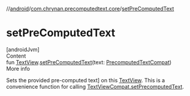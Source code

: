 //[android](../../index.md)/[com.chrynan.precomputedtext.core](index.md)/[setPreComputedText](set-pre-computed-text.md)



# setPreComputedText  
[androidJvm]  
Content  
fun [TextView](https://developer.android.com/reference/kotlin/android/widget/TextView.html).[setPreComputedText](set-pre-computed-text.md)(text: [PrecomputedTextCompat](https://developer.android.com/reference/kotlin/androidx/core/text/PrecomputedTextCompat.html))  
More info  


Sets the provided pre-computed text] on this [TextView](https://developer.android.com/reference/kotlin/android/widget/TextView.html). This is a convenience function for calling [TextViewCompat.setPrecomputedText](https://developer.android.com/reference/kotlin/androidx/core/widget/TextViewCompat.html#setprecomputedtext).

  



